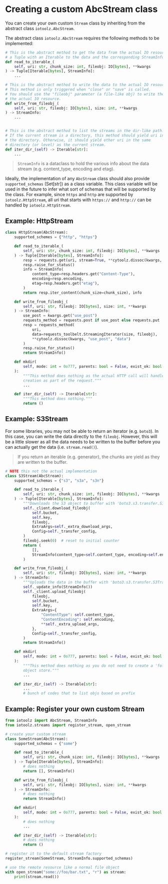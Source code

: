 # Creating a custom AbcStream class

You can create your own custom `Stream` class by inheriting from the abstract class
`iotoolz.AbcStream`.

The abstract class `iotoolz.AbcStream` requires the following methods to be implemented:

```py
# This is the abstract method to get the data from the actual IO resource and return
# a Tuple with an Iterable to the data and the corresponding StreamInfo.
def read_to_iterable_(
    self, uri: str, chunk_size: int, fileobj: IO[bytes], **kwargs
) -> Tuple[Iterable[bytes], StreamInfo]:
    ...

# This is the abstract method to write the data to the actual IO resource.
# This method is only triggered when "close" or "save" is called.
# You should use the "fileobj" parameter (a file-like obj) to write the current data to
# the actual IO resource.
def write_from_fileobj_(
    self, uri: str, fileobj: IO[bytes], size: int, **kwargs
) -> StreamInfo:
    ...


# This is the abstract method to list the streams in the dir-like path.
# If the current stream is a directory, this method should yield uri in
# the directory. Otherwise, it should yield other uri in the same
# directory (or level) as the current stream.
def iter_dir_(self) -> Iterable[str]:
    ...
```

> `StreamInfo` is a dataclass to hold the various info about the data stream (e.g.
> content_type, encoding and etag).

Ideally, the implementation of any `AbcStream` class should also provide
`supported_schemas` (Set[str]) as a class variable. This class variable will be used
in the future to infer what sort of schemas that will be supported by the class. For
example, since `https` and `http` are supported by `iotoolz.HttpStream`, all uri that
starts with `https://` and `http://` can be handled by `iotoolz.HttpStream`.

## Example: HttpStream

```py
class HttpStream(AbcStream):
    supported_schemes = {"http", "https"}

    def read_to_iterable_(
        self, uri: str, chunk_size: int, fileobj: IO[bytes], **kwargs
    ) -> Tuple[Iterable[bytes], StreamInfo]:
        resp = requests.get(uri, stream=True, **cytoolz.dissoc(kwargs, "stream"))
        resp.raise_for_status()
        info = StreamInfo(
            content_type=resp.headers.get("Content-Type"),
            encoding=resp.encoding,
            etag=resp.headers.get("etag"),
        )
        return resp.iter_content(chunk_size=chunk_size), info

    def write_from_fileobj_(
        self, uri: str, fileobj: IO[bytes], size: int, **kwargs
    ) -> StreamInfo:
        use_post = kwargs.get("use_post")
        requests_method = requests.post if use_post else requests.put
        resp = requests_method(
            uri,
            data=requests_toolbelt.StreamingIterator(size, fileobj),
            **cytoolz.dissoc(kwargs, "use_post", "data")
        )
        resp.raise_for_status()
        return StreamInfo()

    def mkdir(
        self, mode: int = 0o777, parents: bool = False, exist_ok: bool = False,
    ):
        """This method does nothing as the actual HTTP call will handle any folder
        creation as part of the request."""
        ...

    def iter_dir_(self) -> Iterable[str]:
        """This method does nothing."""
        return ()
```

## Example: S3Stream

For some libraries, you may not be able to return an iterator (e.g. `boto3`). In this
case, you can write the data directly to the `fileobj`. However, this will be a little
slower as all the data needs to be written to the buffer before you can actually get
the data (i.e. `stream.read()`).

> If you return an iterable (e.g. generator), the chunks are yield as they are written
> to the buffer.

```py
# NOTE this not the actual implementation
class S3Stream(AbcStream):
    supported_schemas = {"s3", "s3a", "s3n"}

    def read_to_iterable_(
        self, uri: str, chunk_size: int, fileobj: IO[bytes], **kwargs
    ) -> Tuple[Iterable[bytes], StreamInfo]:
        """Downloads the S3 object to buffer with 'boto3.s3.transfer.S3Transfer'."""
        self._client.download_fileobj(
            self.bucket,
            self.key,
            fileobj,
            ExtraArgs=self._extra_download_args,
            Config=self._transfer_config,
        )
        fileobj.seek(0)  # reset to initial counter
        return (
            [],
            StreamInfo(content_type=self.content_type, encoding=self.encoding),
        )

    def write_from_fileobj_(
        self, uri: str, fileobj: IO[bytes], size: int, **kwargs
    ) -> StreamInfo:
        """Uploads the data in the buffer with 'boto3.s3.transfer.S3Transfer'."""
        self._update_info(StreamInfo())
        self._client.upload_fileobj(
            fileobj,
            self.bucket,
            self.key,
            ExtraArgs={
                "ContentType": self.content_type,
                "ContentEncoding": self.encoding,
                **self._extra_upload_args,
            },
            Config=self._transfer_config,
        )
        return StreamInfo()

    def mkdir(
        self, mode: int = 0o777, parents: bool = False, exist_ok: bool = False,
    ):
        """This method does nothing as you do not need to create a 'folder' for an
        object store."""
        ...

    def iter_dir_(self) -> Iterable[str]:
        ...
        # bunch of codes that to list objs based on prefix

```

## Example: Register your own custom Stream

```py
from iotoolz import AbcStream, StreamInfo
from iotoolz.streams import register_stream, open_stream

# create your custom stream
class SomeStream(AbcStream):
    supported_schemas = {"some"}

    def read_to_iterable_(
        self, uri: str, chunk_size: int, fileobj: IO[bytes], **kwargs
    ) -> Tuple[Iterable[bytes], StreamInfo]:
        # does nothing
        return [], StreamInfo()

    def write_from_fileobj_(
        self, uri: str, fileobj: IO[bytes], size: int, **kwargs
    ) -> StreamInfo:
        # does nothing
        return StreamInfo()

    def mkdir(
        self, mode: int = 0o777, parents: bool = False, exist_ok: bool = False,
    ):
        # does nothing
        ...

    def iter_dir_(self) -> Iterable[str]:
        # does nothing
        return ()

# register it to the default stream factory
register_stream(SomeStream, StreamInfo.supported_schemas)

# use the remote resource like a normal file object
with open_stream("some://foo/bar.txt", "r") as stream:
    print(stream.read())
```
